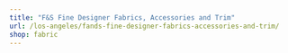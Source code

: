 ```yaml
---
title: "F&S Fine Designer Fabrics, Accessories and Trim"
url: /los-angeles/fands-fine-designer-fabrics-accessories-and-trim/
shop: fabric
---
```

